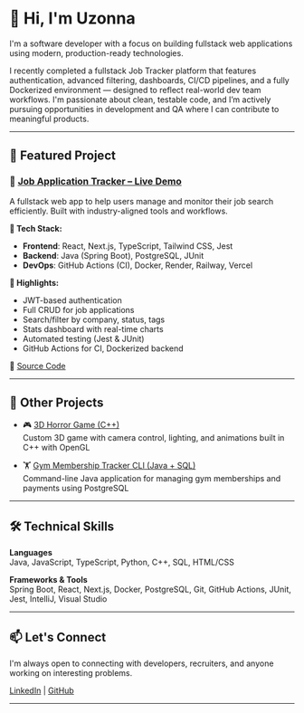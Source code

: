# 👋 Hi, I'm Uzonna

I'm a software developer with a focus on building fullstack web applications using modern, production-ready technologies.

I recently completed a fullstack Job Tracker platform that features authentication, advanced filtering, dashboards, CI/CD pipelines, and a fully Dockerized environment — designed to reflect real-world dev team workflows. I'm passionate about clean, testable code, and I’m actively pursuing opportunities in development and QA where I can contribute to meaningful products.

---

## 💼 Featured Project

### 🔗 [Job Application Tracker – Live Demo](https://job-tracker-fullstack-rouge.vercel.app)

A fullstack web app to help users manage and monitor their job search efficiently. Built with industry-aligned tools and workflows.

**🔧 Tech Stack:**
- **Frontend**: React, Next.js, TypeScript, Tailwind CSS, Jest
- **Backend**: Java (Spring Boot), PostgreSQL, JUnit
- **DevOps**: GitHub Actions (CI), Docker, Render, Railway, Vercel

**🧪 Highlights:**
- JWT-based authentication
- Full CRUD for job applications
- Search/filter by company, status, tags
- Stats dashboard with real-time charts
- Automated testing (Jest & JUnit)
- GitHub Actions for CI, Dockerized backend

📂 [Source Code](https://github.com/UzonnaA/job-tracker-fullstack)

---

## 🧠 Other Projects

- 🎮 [3D Horror Game (C++)](https://github.com/UzonnaA/COMP3501-Project)  
  Custom 3D game with camera control, lighting, and animations built in C++ with OpenGL

- 🏋️ [Gym Membership Tracker CLI (Java + SQL)](https://github.com/UzonnaA/3005_Project)  
  Command-line Java application for managing gym memberships and payments using PostgreSQL

---

## 🛠 Technical Skills

**Languages**  
Java, JavaScript, TypeScript, Python, C++, SQL, HTML/CSS

**Frameworks & Tools**  
Spring Boot, React, Next.js, Docker, PostgreSQL, Git, GitHub Actions, JUnit, Jest, IntelliJ, Visual Studio

---

## 📫 Let's Connect

I'm always open to connecting with developers, recruiters, and anyone working on interesting problems.

[LinkedIn](https://www.linkedin.com/in/your-profile) | [GitHub](https://github.com/UzonnaA)
****
